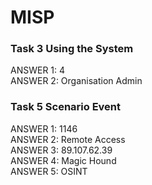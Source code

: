 <h1> MISP </h1>

<h3> Task 3  Using the System </h3>
  ANSWER 1: 4 <br/>
  ANSWER 2: Organisation Admin <br/>

<h3> Task 5  Scenario Event </h3>
  ANSWER 1: 1146 <br/>
  ANSWER 2: Remote Access <br/>
  ANSWER 3: 89.107.62.39 <br/>
  ANSWER 4: Magic Hound <br/>
  ANSWER 5: OSINT
  

